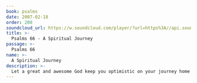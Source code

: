 ```yaml
---
book: psalms
date: 2007-02-18
order: 200
soundcloud_url: https://w.soundcloud.com/player/?url=https%3A//api.soundcloud.com/tracks/
title: >-
  Psalms 66 - A Spiritual Journey
passage: >-
  Psalms 66
name: >-
  A Spiritual Journey
description: >-
  Let a great and awesome God keep you optimistic on your journey home.
---
```


